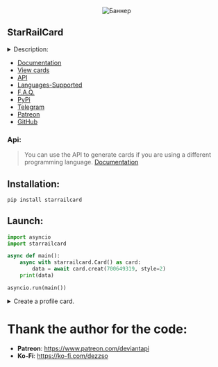 <p align="center">
 <img src="https://raw.githubusercontent.com/DEViantUA/StarRailCard/main/Examples/image/starRailCardBanner.png" alt="Баннер"/>
</p>

## StarRailCard
<details>
  <summary>
   Description:
  </summary>
<br>
Welcome to the world of StarRailCard – your magical guide to the universe of Honkai Star Rail! This Python module provides the ability to create captivating character cards based on player data from Honkai Star Rail, obtained through their unique user identifiers (UIDs). StarRailCard streamlines the process of generating personalized character assembly cards, relying on the information provided by players.
 
---
 
* **Easy Installation:** Set up StarRailCard in just a few simple steps to start using it without any hassle.
* **Support for Other Programming Languages:** StarRailCard provides support for multiple programming languages, making it accessible to a wide range of developers.
* **Color Adaptation:** StarRailCard seamlessly adapts its color scheme to match the user's custom images, ensuring a harmonious blend between character cards and background images.
* **Flexible Configuration:** Customize StarRailCard according to your preferences with flexible configuration options, allowing you to tailor the generation process to your liking.
* **Multi-Language Support:** With support for all languages available in the game, including Ukrainian, StarRailCard can generate character cards in any language.
* **Personalized Character Cards:** Create character assembly cards based on specific player data to highlight their uniqueness and individuality.
* **Animation Support:** StarRailCard supports animated elements, adding extra vitality and dynamism to character cards.
* **Custom Fonts and Images:** Use custom fonts and character images to create character cards with a unique style.
* **Instant Data Update and Retrieval:** Get updated character and player profile data instantly, ensuring the information on cards is always up-to-date.
* **Integration with MiHoMo API Wrapper:** Seamlessly integrate StarRailCard with the MiHoMo API wrapper for quick access to game and character data.
</details>

* [Documentation](https://github.com/DEViantUA/StarRailCard/wiki/Documentation)
* [View cards](https://github.com/DEViantUA/StarRailCard/wiki/View-cards)
* [API](https://github.com/DEViantUA/StarRailCard/wiki/StarRailCard-API)
* [Languages-Supported](https://github.com/DEViantUA/StarRailCard/wiki/Languages-Supported)
* [F.A.Q.](https://github.com/DEViantUA/StarRailCard/wiki/F.A.Q.)
* [PyPi](https://pypi.org/project/starrailcard/)
* [Telegram](https://t.me/enkacardchat)
* [Patreon](https://www.patreon.com/deviantapi)
* [GitHub](https://github.com/DEViantUA/StarRailCard)

### Api:
> You can use the API to generate cards if you are using a different programming language.
[Documentation](https://github.com/DEViantUA/StarRailCard/wiki/StarRailCard-API)

## Installation:
```
pip install starrailcard
```

## Launch:
``` python
import asyncio
import starrailcard

async def main():
    async with starrailcard.Card() as card:
        data = await card.creat(700649319, style=2)
    print(data)

asyncio.run(main())
```

<details>
<summary>Create a profile card.</summary>

``` python
import asyncio
import starrailcard

async def main():
    async with starrailcard.Card() as card:
        data = await card.creat_profile(700649319)
    print(data)

asyncio.run(main())
```
</details>

# Thank the author for the code: 
* **Patreon**: https://www.patreon.com/deviantapi
* **Ko-Fi**: https://ko-fi.com/dezzso
